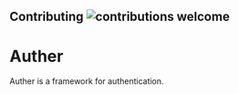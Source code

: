 ## Contributing ![contributions welcome](https://img.shields.io/badge/contributions-welcome-brightgreen.svg?style=flat)

# Auther

Auther is a framework for authentication.
